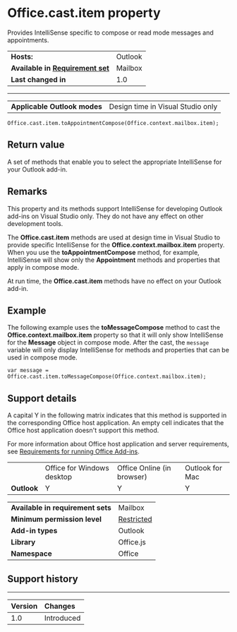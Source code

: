 
# Office.cast.item property
Provides IntelliSense specific to compose or read mode messages and appointments.

|||
|:-----|:-----|
|**Hosts:**|Outlook|
|**Available in [Requirement set](http://msdn.microsoft.com/library/6b6702f2-b0a5-46ab-a356-8dda897ca8ae%28Office.15%29.aspx)**|Mailbox|
|**Last changed in**|1.0|

****

|||
|:-----|:-----|
|**Applicable Outlook modes**|Design time in Visual Studio only|

```
Office.cast.item.toAppointmentCompose(Office.context.mailbox.item);
```


## Return value

A set of methods that enable you to select the appropriate IntelliSense for your Outlook add-in.


## Remarks

This property and its methods support IntelliSense for developing Outlook add-ins on Visual Studio only. They do not have any effect on other development tools.

The  **Office.cast.item** methods are used at design time in Visual Studio to provide specific IntelliSense for the **Office.context.mailbox.item** property. When you use the **toAppointmentCompose** method, for example, IntelliSense will show only the **Appointment** methods and properties that apply in compose mode.

At run time, the  **Office.cast.item** methods have no effect on your Outlook add-in.


## Example

The following example uses the  **toMessageCompose** method to cast the **Office.context.mailbox.item** property so that it will only show IntelliSense for the **Message** object in compose mode. After the cast, the `message` variable will only display IntelliSense for methods and properties that can be used in compose mode.


```
var message = Office.cast.item.toMessageCompose(Office.context.mailbox.item);

```


## Support details


A capital Y in the following matrix indicates that this method is supported in the corresponding Office host application. An empty cell indicates that the Office host application doesn't support this method.

For more information about Office host application and server requirements, see [Requirements for running Office Add-ins](http://msdn.microsoft.com/library/67340567-bb9a-498c-96d3-3f52f28c16bc%28Office.15%29.aspx).


|||||
|:-----|:-----|:-----|:-----|
||Office for Windows desktop|Office Online (in browser)|Outlook for Mac|
|**Outlook**|Y|Y|Y|

|||
|:-----|:-----|
|**Available in requirement sets**|Mailbox|
|**Minimum permission level**|[Restricted](http://msdn.microsoft.com/library/da2efadc-4ebf-45fe-be39-397ac1eb1dbd%28Office.15%29.aspx)|
|**Add-in types**|Outlook|
|**Library**|Office.js|
|**Namespace**|Office|

## Support history



****


|**Version**|**Changes**|
|:-----|:-----|
|1.0|Introduced|
